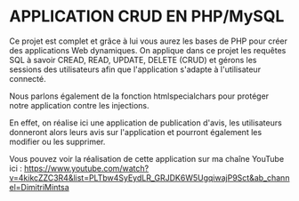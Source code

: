 # APPLICATION CRUD EN PHP/MySQL

Ce projet est complet et grâce à lui vous aurez les bases de PHP pour créer des applications Web dynamiques.
On applique dans ce projet les requêtes SQL à savoir CREAD, READ, UPDATE, DELETE (CRUD) et gérons les sessions des
utilisateurs afin que l'application s'adapte à l'utilisateur connecté.

Nous parlons également de la fonction htmlspecialchars pour protéger notre application contre les injections.

En effet, on réalise ici une application de publication d'avis, les utilisateurs donneront alors leurs avis sur l'application et pourront également 
les modifier ou les supprimer.

Vous pouvez voir la réalisation de cette application sur ma chaîne YouTube ici : 
https://www.youtube.com/watch?v=4kikcZZC3R4&list=PLTbw4SyEydLR_GRJDK6W5UgqiwajP9Sct&ab_channel=DimitriMintsa



 
